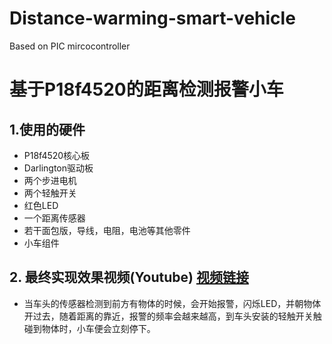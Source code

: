 # Distance-warming-smart-vehicle
Based on PIC mircocontroller
# 基于P18f4520的距离检测报警小车
## 1.使用的硬件 
- P18f4520核心板
- Darlington驱动板
- 两个步进电机
- 两个轻触开关
- 红色LED
- 一个距离传感器
- 若干面包版，导线，电阻，电池等其他零件
- 小车组件

## 2. 最终实现效果视频(Youtube) [视频链接](https://youtu.be/SxaA-Giu0QY)
- 当车头的传感器检测到前方有物体的时候，会开始报警，闪烁LED，并朝物体开过去，随着距离的靠近，报警的频率会越来越高，到车头安装的轻触开关触碰到物体时，小车便会立刻停下。
